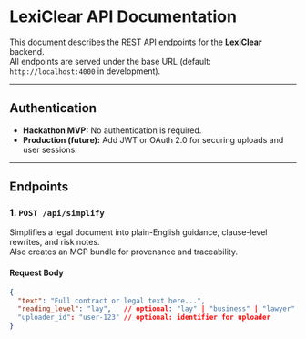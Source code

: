# LexiClear API Documentation

This document describes the REST API endpoints for the **LexiClear** backend.  
All endpoints are served under the base URL (default: `http://localhost:4000` in development).

---

## Authentication

- **Hackathon MVP:** No authentication is required.  
- **Production (future):** Add JWT or OAuth 2.0 for securing uploads and user sessions.

---

## Endpoints

### 1. `POST /api/simplify`

Simplifies a legal document into plain-English guidance, clause-level rewrites, and risk notes.  
Also creates an MCP bundle for provenance and traceability.

#### Request Body

```json
{
  "text": "Full contract or legal text here...",
  "reading_level": "lay",   // optional: "lay" | "business" | "lawyer"
  "uploader_id": "user-123" // optional: identifier for uploader
}
